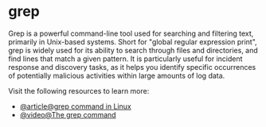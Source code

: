 # grep

Grep is a powerful command-line tool used for searching and filtering text, primarily in Unix-based systems. Short for "global regular expression print", grep is widely used for its ability to search through files and directories, and find lines that match a given pattern. It is particularly useful for incident response and discovery tasks, as it helps you identify specific occurrences of potentially malicious activities within large amounts of log data.

Visit the following resources to learn more:

- [@article@grep command in Linux](https://www.digitalocean.com/community/tutorials/grep-command-in-linux-unix)
- [@video@The grep command](https://www.youtube.com/watch?v=Tc_jntovCM0)
